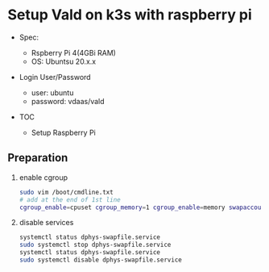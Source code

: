 # Setup Vald on k3s with raspberry pi

- Spec:

  - Rspberry Pi 4(4GBi RAM)
  - OS: Ubuntsu 20.x.x

- Login User/Password

  - user: ubuntu
  - password: vdaas/vald

- TOC
  - Setup Raspberry Pi

## Preparation

1. enable cgroup

   ```bash
   sudo vim /boot/cmdline.txt
   # add at the end of 1st line
   cgroup_enable=cpuset cgroup_memory=1 cgroup_enable=memory swapaccount=1
   ```

1. disable services

   ```bash
   systemctl status dphys-swapfile.service
   sudo systemctl stop dphys-swapfile.service
   systemctl status dphys-swapfile.service
   sudo systemctl disable dphys-swapfile.service
   ```
